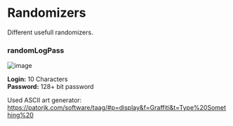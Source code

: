 # Randomizers
Different usefull randomizers.

### randomLogPass
![image](https://user-images.githubusercontent.com/129105081/228036687-b7401aab-5f73-44fb-9347-6f94ca5f479f.png)

**Login:** 10 Characters \
**Password:** 128+ bit password

Used ASCII art generator: https://patorjk.com/software/taag/#p=display&f=Graffiti&t=Type%20Something%20
